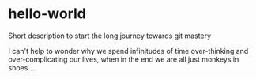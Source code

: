 # hello-world
Short description to start the long journey towards git mastery

I can't help to wonder why we spend infinitudes of time over-thinking and over-complicating our lives,
when in the end we are all just monkeys in shoes....

